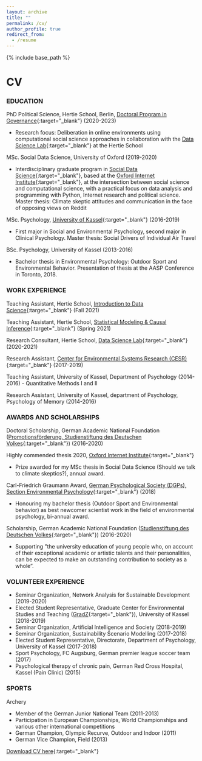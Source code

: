 ```yaml
---
layout: archive
title: ""
permalink: /cv/
author_profile: true
redirect_from:
  - /resume
---
```


{% include base_path %}
# CV

### EDUCATION

PhD Political Science, Hertie School, Berlin, [Doctoral Program in Governance](https://www.hertie-school.org/en/docgov){:target="_blank"} (2020-2023)

* Research focus: Deliberation in online environments using computational social science approaches in collaboration with the [Data Science Lab](https://www.hertie-school.org/en/datasciencelab){:target="_blank"} at the Hertie School

MSc. Social Data Science, University of Oxford (2019-2020)

* Interdisciplinary graduate program in [Social Data Science](https://www.ox.ac.uk/admissions/graduate/courses/msc-social-data-science){:target="_blank"}, based at the [Oxford Internet Institute](https://www.oii.ox.ac.uk/){:target="_blank"}, at the intersection between social science and computational science, with a practical focus on data analysis and programming with Python, Internet research and political science. Master thesis: Climate skeptic attitudes and communication in the face of opposing views on Reddit

MSc. Psychology, [University of Kassel](https://www.uni-kassel.de/fb01/institute/institut-fuer-psychologie/){:target="_blank"} (2016-2019)

* First major in Social and Environmental Psychology, second major in Clinical Psychology. Master thesis: Social Drivers of Individual Air Travel

BSc. Psychology, University of Kassel (2013-2016)

* Bachelor thesis in Environmental Psychology: Outdoor Sport and Environmental Behavior. Presentation of thesis at the AASP Conference in Toronto, 2018.

### WORK EXPERIENCE

Teaching Assistant, Hertie School, [Introduction to Data Science](https://github.com/intro-to-data-science-21){:target="_blank"} (Fall 2021)

Teaching Assistant, Hertie School, [Statistical Modeling & Causal Inference](https://www.hertie-school.org/en/study/course-catalogue/course/course/statistics-ii-foundations-statistical-estimation-and-identification){:target="_blank"} (Spring 2021)

Research Consultant, Hertie School, [Data Science Lab](https://www.hertie-school.org/en/datasciencelab/research-consulting){:target="_blank"} (2020-2021)

Research Assistant, [Center for Environmental Systems Research (CESR)](https://www.uni-kassel.de/einrichtungen/en/cesr/the-cesr.html){:target="_blank"} (2017-2019)

Teaching Assistant, University of Kassel, Department of Psychology (2014-2016) - Quantitative Methods I and II

Research Assistant, University of Kassel, department of Psychology, Psychology of Memory (2014-2016)


### AWARDS AND SCHOLARSHIPS

Doctoral Scholarship, German Academic National Foundation ([Promotionsförderung, Studienstiftung des Deutschen Volkes](https://www.studienstiftung.de/infos-fuer-promovierende/promotionsfoerderung-der-studienstiftung/){:target="_blank"}) (2016-2020)

Highly commended thesis 2020, [Oxford Internet Institute](https://www.oii.ox.ac.uk/blog/introducing-the-2020-oii-msc-thesis-prize-winners/){:target="_blank"}

* Prize awarded for my MSc thesis in Social Data Science (Should we talk to climate skeptics?), annual award.

Carl-Friedrich Graumann Award, [German Psychological Society (DGPs), Section Environmental Psychology](https://fachgruppe-umweltpsychologie.de/ehrungen-preise/c-f-graumann-preistraeger/#:~:text=Graumann%2DPreis%20wird%20im%20Rahmen,Das%20Preisgeld%20betr%C3%A4gt%20%E2%82%AC%20500.){:target="_blank"} (2018)

* Honouring my bachelor thesis (Outdoor Sport and Environmental behavior) as best newcomer
scientist work in the field of environmental psychology, bi-annual award.

Scholarship, German Academic National Foundation ([Studienstiftung des Deutschen Volkes](https://www.studienstiftung.de/){:target="_blank"}) (2016-2020)

* Supporting ”the university education of young people who, on account of their exceptional academic or artistic talents and their personalities, can be expected to make an outstanding contribution to society as a whole”.


### VOLUNTEER EXPERIENCE

* Seminar Organization, Network Analysis for Sustainable Development (2019-2020)
* Elected Student Representative, Graduate Center for Environmental Studies and Teaching ([GradZ](https://www.uni-kassel.de/forschung/gradz/start){:target="_blank"}), University of Kassel (2018-2019)
* Seminar Organization, Artificial Intelligence and Society (2018-2019)
* Seminar Organization, Sustainability Scenario Modelling (2017-2018)
* Elected Student Representative, Directorate, Department of Psychology, University of Kassel (2017-2018)
* Sport Psychology, FC Augsburg, German premier league soccer team (2017)
* Psychological therapy of chronic pain, German Red Cross Hospital, Kassel (Pain Clinic) (2015)


### SPORTS

Archery

* Member of the German Junior National Team (2011-2013)
* Participation in European Championships, World Championships and various other international competitions
* German Champion, Olympic Recurve, Outdoor and Indoor (2011)
* German Vice Champion, Field (2013)


[Download CV here](http://lfoswald.github.io/files/CV_oswald_public.pdf){:target="_blank"}
